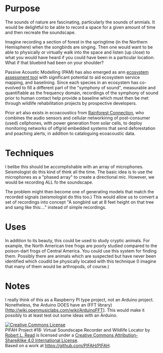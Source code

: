 # Purpose

The sounds of nature are fascinating, particularly the sounds of anmials. It would be delightful to be able to record
a space for a given amount of time and then recreate the soundscape.

Imagine recording a section of forest in the springtime (in the Northern Hemisphere) when the songbirds are singing.
Then one would want to be able to physically or virtually walk into the space and listen (up close) to what you would
have heard if you could have been in a particular location.  What if that bluebird had been on your shoulder?

Passive Acoustic Modelling (PAM) has also emerged as ann [ecosystem assessment tool](https://www.wildlabs.net/resources/case-studies/monitoring-ecosystems-through-sound-present-and-future-passive-acoustics) with significant potential to aid ecosystem service mapping, and baselining. Since each species in an ecosystem has co-evolved to fill a different part of the "symphony of sound", measurable and quantifiable as the frequency domain, recordings of the symphony of sound prior to human contact help provide a baseline which must then be met through wildlife rehabilitation projects by prospective developers.  

Prior art also exists in ecoacoustics from [Rainforest Connection](https://www.rfcx.org/), who combines the audio sensors and cellular networkinng of post-consumer (used) cellphones, with power generation from solar cells, to deploy monitoring networks of offgrid embedded systems that send deforestation and poaching alerts, in addition to cataloguing ecoacoustic data.  

# Techniques

I belibe this should be accomplishable with an array of microphones.  Seismologist do this kind of think all the time.
The basic idea is to use the microphones as a "phased array" to create a directional mic.
However, we would be recording ALL fo the soundscape.

The problem might then become one of generating models that match the recorded signals (seismologist do this too.)
This would allow us to convert a set of recordings into concept "A songbird sat at 8 feet height on that tree and sang
like this:..." instead of simple recordings.

# Uses

In addition to its beauty, this could be used to study cryptic animals.  For example, the North American tree frogs
are poorly studied compared to the poison-dart frogs of Central America.  You could use this system for finding them. 
Possibly there are animals which are suspected but have never been identified which coudld be physically located with
this technique (I imagine that many of them would be arthropods, of course.)

# Notes

I really think of this as a Raspberry PI type project, not an Arduino project.  Nonetheless, the Arduino DOES have an (FFT library)[http://wiki.openmusiclabs.com/wiki/ArduinoFFT]. This would make it possibly to at least test out some ideas with an Arduino.

<a rel="license" href="http://creativecommons.org/licenses/by-sa/4.0/"><img alt="Creative Commons License" style="border-width:0" src="https://i.creativecommons.org/l/by-sa/4.0/88x31.png" /></a><br /><span xmlns:dct="http://purl.org/dc/terms/" href="http://purl.org/dc/dcmitype/Text" property="dct:title" rel="dct:type">PIFAH Project #18: Virtual Soundscape Recorder and Wildlife Locator</span> by <a xmlns:cc="http://creativecommons.org/ns#" href="https://github.com/PIFAH/PIFAH" property="cc:attributionName" rel="cc:attributionURL">Robert L. Read</a> is licensed under a <a rel="license" href="http://creativecommons.org/licenses/by-sa/4.0/">Creative Commons Attribution-ShareAlike 4.0 International License</a>.<br />Based on a work at <a xmlns:dct="http://purl.org/dc/terms/" href="https://github.com/PIFAH/PIFAH" rel="dct:source">https://github.com/PIFAH/PIFAH</a>.
